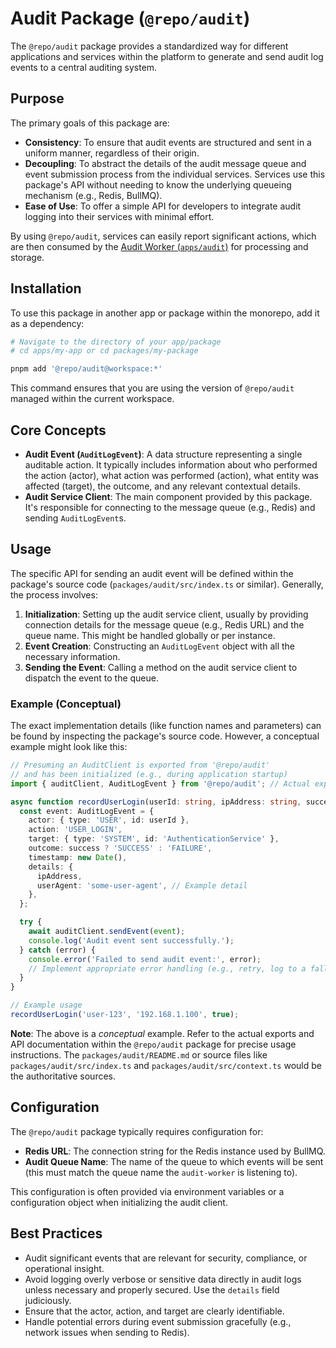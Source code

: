 # Audit Package (`@repo/audit`)

The `@repo/audit` package provides a standardized way for different applications and services within the platform to generate and send audit log events to a central auditing system.

## Purpose

The primary goals of this package are:

- **Consistency**: To ensure that audit events are structured and sent in a uniform manner, regardless of their origin.
- **Decoupling**: To abstract the details of the audit message queue and event submission process from the individual services. Services use this package's API without needing to know the underlying queueing mechanism (e.g., Redis, BullMQ).
- **Ease of Use**: To offer a simple API for developers to integrate audit logging into their services with minimal effort.

By using `@repo/audit`, services can easily report significant actions, which are then consumed by the [Audit Worker (`apps/audit`)](./../apps/audit.md) for processing and storage.

## Installation

To use this package in another app or package within the monorepo, add it as a dependency:

```bash
# Navigate to the directory of your app/package
# cd apps/my-app or cd packages/my-package

pnpm add '@repo/audit@workspace:*'
```

This command ensures that you are using the version of `@repo/audit` managed within the current workspace.

## Core Concepts

- **Audit Event (`AuditLogEvent`)**: A data structure representing a single auditable action. It typically includes information about who performed the action (actor), what action was performed (action), what entity was affected (target), the outcome, and any relevant contextual details.
- **Audit Service Client**: The main component provided by this package. It's responsible for connecting to the message queue (e.g., Redis) and sending `AuditLogEvent`s.

## Usage

The specific API for sending an audit event will be defined within the package's source code (`packages/audit/src/index.ts` or similar). Generally, the process involves:

1.  **Initialization**: Setting up the audit service client, usually by providing connection details for the message queue (e.g., Redis URL) and the queue name. This might be handled globally or per instance.
2.  **Event Creation**: Constructing an `AuditLogEvent` object with all the necessary information.
3.  **Sending the Event**: Calling a method on the audit service client to dispatch the event to the queue.

### Example (Conceptual)

The exact implementation details (like function names and parameters) can be found by inspecting the package's source code. However, a conceptual example might look like this:

```typescript
// Presuming an AuditClient is exported from '@repo/audit'
// and has been initialized (e.g., during application startup)
import { auditClient, AuditLogEvent } from '@repo/audit'; // Actual exports may vary

async function recordUserLogin(userId: string, ipAddress: string, success: boolean) {
  const event: AuditLogEvent = {
    actor: { type: 'USER', id: userId },
    action: 'USER_LOGIN',
    target: { type: 'SYSTEM', id: 'AuthenticationService' },
    outcome: success ? 'SUCCESS' : 'FAILURE',
    timestamp: new Date(),
    details: {
      ipAddress,
      userAgent: 'some-user-agent', // Example detail
    },
  };

  try {
    await auditClient.sendEvent(event);
    console.log('Audit event sent successfully.');
  } catch (error) {
    console.error('Failed to send audit event:', error);
    // Implement appropriate error handling (e.g., retry, log to a fallback)
  }
}

// Example usage
recordUserLogin('user-123', '192.168.1.100', true);
```

**Note**: The above is a *conceptual* example. Refer to the actual exports and API documentation within the `@repo/audit` package for precise usage instructions. The `packages/audit/README.md` or source files like `packages/audit/src/index.ts` and `packages/audit/src/context.ts` would be the authoritative sources.

## Configuration

The `@repo/audit` package typically requires configuration for:

- **Redis URL**: The connection string for the Redis instance used by BullMQ.
- **Audit Queue Name**: The name of the queue to which events will be sent (this must match the queue name the `audit-worker` is listening to).

This configuration is often provided via environment variables or a configuration object when initializing the audit client.

## Best Practices

- Audit significant events that are relevant for security, compliance, or operational insight.
- Avoid logging overly verbose or sensitive data directly in audit logs unless necessary and properly secured. Use the `details` field judiciously.
- Ensure that the actor, action, and target are clearly identifiable.
- Handle potential errors during event submission gracefully (e.g., network issues when sending to Redis).
```
